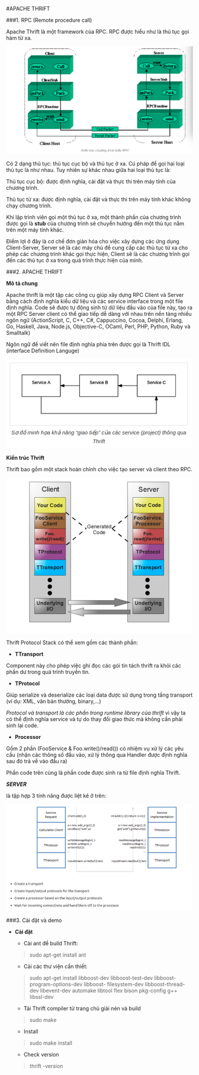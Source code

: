 #APACHE THRIFT

###1. RPC (Remote procedure call)


Apache Thrift là một framework của RPC. RPC được hiểu như là thủ tục gọi hàm từ  xa.

![RPC](images/RPC.png)

Có 2 dạng thủ tục: thủ tục cục bộ và thủ tục ở xa. Cú pháp để gọi hai loại thủ tục là như nhau. Tuy nhiên sự khác nhau giữa hai loại thủ tục là:


Thủ tục cục bộ: được định nghĩa, cài đặt và thực thi trên máy tính của chương trình.

Thủ tục từ xa: được định nghĩa, cài đặt và thực thi trên máy tính khác không chạy chương trình.


Khi lập trình viên gọi một thủ tục ở xa, một thành phần của chương trình được gọi là **stub** của chương trình sẽ chuyển hướng đến một thủ tục nằm trên một máy tính khác.


Điểm lợi ở đây là cơ chế đơn giản hóa cho việc xây dựng các ứng dụng Client-Server, Server sẽ là các máy chủ để cung cấp các thủ tục từ xa cho phép các chương trình khác gọi thực hiện, Client sẽ là các chương trình gọi đến các thủ tục ở xa trong quá trình thực hiện của mình.

###2. APACHE THRIFT


**Mô tả chung**

Apache thrift là một tập các công cụ giúp xây dựng RPC Client và Server bằng cách định nghĩa kiểu dữ liệu và các service interface trong một file định nghĩa. Code sẽ được tự động sinh từ dữ liệu đầu vào của file này, tạo ra một RPC Server client có thể giao tiếp dễ dàng với nhau trên nền tảng nhiều ngôn ngữ (ActionScript, C, C++, C#, Cappuccino, Cocoa, Delphi, Erlang, Go, Haskell, Java, Node.js, Objective-C, OCaml, Perl, PHP, Python, Ruby và Smalltalk)

Ngôn ngữ để viết nên file định nghĩa phía trên được gọi là Thrift IDL (interface Definition Languge)

![serviceCall](images/thrift2.png)


**Kiến trúc Thrift**

Thrift bao gồm một stack hoàn chỉnh cho việc tạo server và client theo RPC.

![stack](images/thrift.png)


Thrift Protocol Stack có thể xem gồm các thành phần: 

* **TTransport**

Component này cho phép việc ghi đọc các gói tin tách thrift ra khỏi các phần dư trong quá trình truyền tin.

* **TProtocol**

Giúp serialize và deserialize các loại data được sử dụng trong tầng transport (ví dụ: XML, văn bản thường, binary,...)

*Protocol và transport là các phần trong runtime library của thrift* vì vậy ta có thể định nghĩa service và tự do thay đổi giao thức mà không cần phải sinh lại code.

* **Processor**

Gồm 2 phần (FooService & Foo.write()/read())  có nhiệm vụ xử lý các yêu cầu (nhận các thông số đầu vào, xử lý thông qua Handler được định nghĩa sau đó trả về vào đầu ra)


Phần code trên cùng là phần code được sinh ra từ file định nghĩa Thrift.

***SERVER*** 

là tập hợp 3 tính năng được liệt kê ở trên:


![server](images/server.png)


###3. Cài đặt và demo


* **Cài đặt**

	* Cài ant để build Thrift:

	> sudo apt-get install ant
	
	* Cài các thư viện cần thiết:
	
	> sudo apt-get install libboost-dev libboost-test-dev libboost-program-options-dev libboost-
filesystem-dev libboost-thread-dev libevent-dev automake libtool flex bison pkg-config g++ libssl-dev

	* Tải Thrift compiler từ trang chủ giải nén và build

	> sudo make

	* Install

	> sudo make install

	* Check version

	> thrift -version








 



